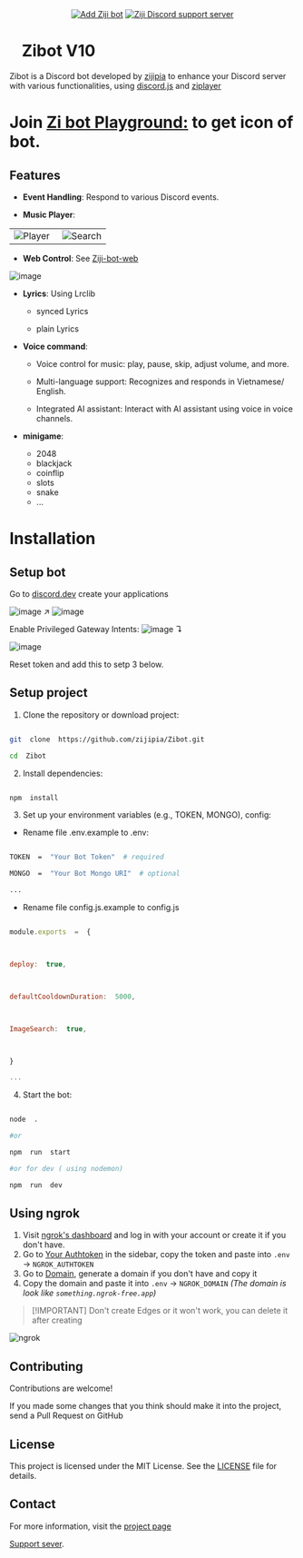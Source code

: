 <div align="center">
<a  href="https://discord.com/oauth2/authorize?client_id=1005716197259612193"><img  src="https://img.shields.io/badge/ADD_Bot-Ziji_Bot?style=for-the-badge&label=Ziji%20Bot&color=%237289DA"  alt="Add Ziji bot"></a> <a  href="https://discord.gg/zaskhD7PTW"><img  src="https://img.shields.io/discord/1007597270704869387?style=for-the-badge&color=%237289DA"  alt="Ziji Discord support server"></a>
</div>

# [<img src="https://raw.githubusercontent.com/zijipia/zijipia/main/Assets/ZijiAvt.gif" width="15"/>](./) Zibot V10

Zibot is a Discord bot developed by [zijipia](https://github.com/zijipia) to enhance your Discord server with various
functionalities, using [discord.js](https://discord.js.org/) and [ziplayer](https://player.ziji.world)

# Join [Zi bot Playground:](https://discord.gg/32GkbyXtbA) to get icon of bot.

## Features

- **Event Handling**: Respond to various Discord events.

- **Music Player**:

<table>
<tr>
<td width="50%">
<img  alt="Player"  src="https://raw.githubusercontent.com/zijipia/zijipia/Ziji-Discord-Bot-Image/Assets/Player.png"  /></td>
<td width="50%">
<img  alt="Search"  src="https://github.com/zijipia/zijipia/blob/Ziji-Discord-Bot-Image/Assets/search.png"  />
</td>
</tr>
</table>

- **Web Control**: See [Ziji-bot-web](https://github.com/zijipia/Ziji-bot-web)

![image](https://github.com/user-attachments/assets/b2ee308e-2f46-4c20-86a6-c7f95108a86b)

- **Lyrics**: Using Lrclib
  - synced Lyrics

  - plain Lyrics

- **Voice command**:
  - Voice control for music: play, pause, skip, adjust volume, and more.

  - Multi-language support: Recognizes and responds in Vietnamese/ English.

  - Integrated AI assistant: Interact with AI assistant using voice in voice channels.

- **minigame**:
  - 2048
  - blackjack
  - coinflip
  - slots
  - snake
  - ...

# Installation

## Setup bot

Go to [discord.dev](https://discord.dev/) create your applications

![image](https://github.com/user-attachments/assets/6f846a76-eb0c-4bdd-bda2-b23e0390f782) ↗
![image](https://github.com/user-attachments/assets/c1498103-e22e-43d2-b4d0-bf19de872a5d)

Enable Privileged Gateway Intents: ![image](https://github.com/user-attachments/assets/e4212b5d-6932-4160-831e-e30b212db3da) ↴

![image](https://github.com/user-attachments/assets/17cf92bf-76d4-43e0-8cb0-ff901f9e8f78)

Reset token and add this to setp 3 below.

## Setup project

1. Clone the repository or download project:

```bash

git  clone  https://github.com/zijipia/Zibot.git

cd  Zibot

```

2. Install dependencies:

```bash

npm  install

```

3. Set up your environment variables (e.g., TOKEN, MONGO), config:

- Rename file .env.example to .env:

```bash

TOKEN  =  "Your Bot Token"  # required

MONGO  =  "Your Bot Mongo URI"  # optional

...

```

- Rename file config.js.example to config.js

```js

module.exports  =  {



deploy:  true,



defaultCooldownDuration:  5000,



ImageSearch:  true,



}

...

```

4. Start the bot:

```bash

node  .

#or

npm  run  start

#or for dev ( using nodemon)

npm  run  dev

```

## Using ngrok

1. Visit [ngrok's dashboard](https://dashboard.ngrok.com) and log in with your account or create it if you don't have.
2. Go to [Your Authtoken](https://dashboard.ngrok.com/get-started/your-authtoken) in the sidebar, copy the token and paste into
   `.env` -> `NGROK_AUTHTOKEN`
3. Go to [Domain](https://dashboard.ngrok.com/domains), generate a domain if you don't have and copy it
4. Copy the domain and paste it into `.env` -> `NGROK_DOMAIN` _(The domain is look like `something.ngrok-free.app`)_

> [!IMPORTANT] Don't create Edges or it won't work, you can delete it after creating

<img  alt="ngrok"  src="https://files.catbox.moe/dqc3z6.png"  />

## Contributing

Contributions are welcome!

If you made some changes that you think should make it into the project, send a Pull Request on GitHub

## License

This project is licensed under the MIT License. See the [LICENSE](./blob/main/LICENSE) file for details.

## Contact

For more information, visit the [project page](https://github.com/zijipia/Ziji-bot-discord)

[Support sever](https://discord.gg/GQyJkZDtdX).
